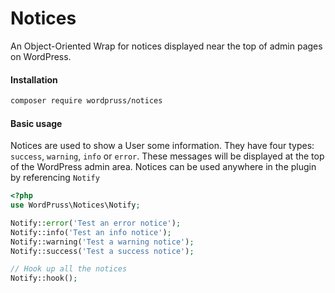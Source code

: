 # Notices
An Object-Oriented Wrap for notices displayed near the top of admin pages on WordPress.

#### Installation
```bash
composer require wordpruss/notices
```

#### Basic usage
Notices are used to show a User some information. They have four types: `success`, `warning`, `info` or `error`. These messages will be displayed at the top of the WordPress admin area. Notices can be used anywhere in the plugin by referencing `Notify`
```php
<?php
use WordPruss\Notices\Notify;

Notify::error('Test an error notice');
Notify::info('Test an info notice');
Notify::warning('Test a warning notice');
Notify::success('Test a success notice');

// Hook up all the notices
Notify::hook();
```
